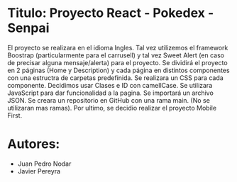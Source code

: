 # Titulo: Proyecto React - Pokedex - Senpai

El proyecto se realizara en el idioma Ingles.
Tal vez utilizemos el framework Boostrap (particularmente para el carrusell) y tal vez Sweet Alert (en caso de precisar alguna mensaje/alerta) para el proyecto.
Se dividirá el proyecto en 2 páginas (Home y Description) y cada página en distintos componentes con una estructra de carpetas predefinida.
Se realizara un CSS para cada componente.
Decidimos usar Clases e ID con camellCase.
Se utilizara JavaScript para dar funcionalidad a la pagina.
Se importará un archivo JSON.
Se creara un repositorio en GitHub con una rama main. (No se utilizaran mas ramas).
Por ultimo, se decidio realizar el proyecto Mobile First.

# Autores:

- Juan Pedro Nodar
- Javier Pereyra
